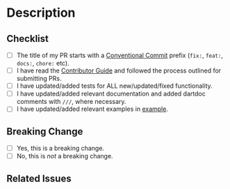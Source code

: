 # Description

<!-- Provide a description of what this PR is doing. 
If you're modifying existing behavior, describe the existing behavior, how this PR is changing it,
and what motivated the change. If this is a breaking change, specify explicitly which APIs have been
changed. -->

## Checklist

<!-- Before you create this PR confirm that it meets all requirements listed below by checking the
relevant checkboxes (`[x]`). This will ensure a smooth and quick review process. -->

- [ ] The title of my PR starts with a [Conventional Commit] prefix (`fix:`, `feat:`, `docs:`, `chore:` etc).
- [ ] I have read the [Contributor Guide] and followed the process outlined for submitting PRs.
- [ ] I have updated/added tests for ALL new/updated/fixed functionality.
- [ ] I have updated/added relevant documentation and added dartdoc comments with `///`, where necessary.
- [ ] I have updated/added relevant examples in [example].

## Breaking Change

<!-- Does your PR require audioplayers users to manually update their apps to accommodate your change? 

If the PR is a breaking change this should be indicated with suffix "!" 
(for example, `feat!:`, `fix!:`). See [Conventional Commit] for details.
-->

- [ ] Yes, this is a breaking change.
- [ ] No, this is *not* a breaking change.

<!-- ### Migration instructions

Before:
```
```

After:
```
```

If the PR is breaking, uncomment this header and add instructions for how to migrate from the
currently released version to the new proposed way.
-->

## Related Issues

<!-- Provide a list of issues related to this PR from the [issue database].
Indicate which of these issues are resolved or fixed by this PR, i.e. Fixes #xxx !-->

<!-- Links -->
[issue database]: https://github.com/bluefireteam/audioplayers/issues
[Contributor Guide]: https://github.com/bluefireteam/audioplayers/blob/main/contributing.md#feature-requests--prs
[Conventional Commit]: https://conventionalcommits.org
[example]: https://github.com/bluefireteam/audioplayers/tree/main/packages/audioplayers/example
